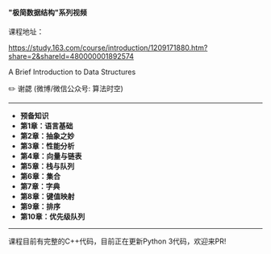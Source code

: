#### "极简数据结构"系列视频

课程地址：

https://study.163.com/course/introduction/1209171880.htm?share=2&shareId=480000001892574

A Brief Introduction to Data Structures  

:pencil2: 谢勰 (微博/微信公众号: 算法时空)

---

- **预备知识**
- **第1章：语言基础**
- **第2章：抽象之妙**
- **第3章：性能分析**
- **第4章：向量与链表**
- **第5章：栈与队列**
- **第6章：集合**
- **第7章：字典**
- **第8章：键值映射**
- **第9章：排序**
- **第10章：优先级队列**

---

课程目前有完整的C++代码，目前正在更新Python 3代码，欢迎来PR!
